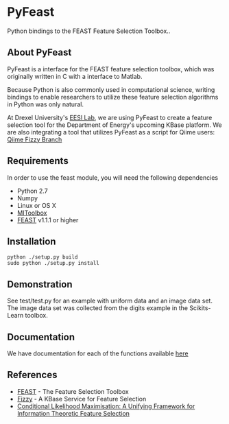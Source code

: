 # PyFeast
Python bindings to the FEAST Feature Selection Toolbox..

## About PyFeast
PyFeast is a interface for the FEAST feature selection toolbox, which was
originally written in C with a interface to Matlab.

Because Python is also commonly used in computational science, writing bindings 
to enable researchers to utilize these feature selection algorithms in Python 
was only natural.

At Drexel University's [EESI Lab](http://www.ece.drexel.edu/gailr/EESI/), we are using PyFeast to create a feature
selection tool for the Department of Energy's upcoming KBase platform. We are also integrating a tool that utilizes
PyFeast as a script for Qiime users: [Qiime Fizzy Branch](https://github.com/EESI/FizzyQIIME)

## Requirements
In order to use the feast module, you will need the following dependencies

* Python 2.7
* Numpy
* Linux or OS X 
* [MIToolbox](https://github.com/Craigacp/MIToolbox)
* [FEAST](https://github.com/Craigacp/FEAST) v1.1.1 or higher

## Installation

    python ./setup.py build
    sudo python ./setup.py install

## Demonstration
See test/test.py for an example with uniform data and an image
data set. The image data set was collected from the digits example in 
the Scikits-Learn toolbox.

## Documentation
We have documentation for each of the functions available [here](http://mutantturkey.github.com/PyFeast/feast-module.html)

## References
* [FEAST](http://www.cs.man.ac.uk/~gbrown/fstoolbox/) - The Feature Selection Toolbox  
* [Fizzy](http://www.kbase.us/developer-zone/api-documentation/fizzy-feature-selection-service/)  - A KBase Service for Feature Selection
* [Conditional Likelihood Maximisation: A Unifying Framework for Information Theoretic Feature Selection](http://jmlr.csail.mit.edu/papers/v13/brown12a.html) 
